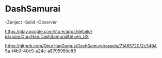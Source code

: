 # DashSamurai
-Zenject
-Solid
-Observer

https://play.google.com/store/apps/details?id=com.OnurHan.DashSamurai&hl=en_US

https://github.com/OnurHanGumus/DashSamurai/assets/71465720/2c34945a-f4b0-40c9-a24c-a8795990cff5





